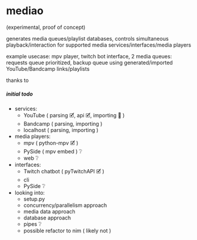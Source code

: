 # mediao

(experimental, proof of concept)

generates media queues/playlist databases, controls simultaneous playback/interaction for supported media services/interfaces/media players 

example usecase: mpv player, twitch bot interface, 2 media queues: requests queue prioritized, backup queue using generated/imported YouTube/Bandcamp links/playlists

thanks to 

##### initial todo
- services:
  - YouTube ( parsing 🗹, api 🗹, importing 🚧 )
  - Bandcamp ( parsing, importing )
  - localhost ( parsing, importing )
- media players:
  - mpv ( python-mpv 🗹 )
  - PySide ( mpv embed ) ❔
  - web ❔
- interfaces:
  - Twitch chatbot ( pyTwitchAPI 🗹 )
  - cli
  - PySide ❔
- looking into:
  - setup.py
  - concurrency/parallelism approach
  - media data approach
  - database approach
  - pipes ❔
  - possible refactor to nim ( likely not )
